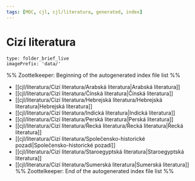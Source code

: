 ```yaml
---
tags: [MOC, cjl, cjl/literatura, generated, index]
---
```

# Cizí literatura
```ccard
type: folder_brief_live
imagePrefix: 'data/'
```
%% Zoottelkeeper: Beginning of the autogenerated index file list  %%
-  [[cjl/literatura/Cizí literatura/Arabská literatura|Arabská literatura]]
-  [[cjl/literatura/Cizí literatura/Čínská literatura|Čínská literatura]]
-  [[cjl/literatura/Cizí literatura/Hebrejská literatura/Hebrejská literatura|Hebrejská literatura]]
-  [[cjl/literatura/Cizí literatura/Indická literatura|Indická literatura]]
-  [[cjl/literatura/Cizí literatura/Perská literatura|Perská literatura]]
-  [[cjl/literatura/Cizí literatura/Řecká literatura/Řecká literatura|Řecká literatura]]
-  [[cjl/literatura/Cizí literatura/Společensko-historické pozadí|Společensko-historické pozadí]]
-  [[cjl/literatura/Cizí literatura/Staroegyptská literatura|Staroegyptská literatura]]
-  [[cjl/literatura/Cizí literatura/Sumerská literatura|Sumerská literatura]]
%% Zoottelkeeper: End of the autogenerated index file list  %%
